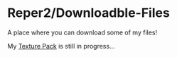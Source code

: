 # Reper2/Downloadble-Files
A place where you can download some of my files!

My [Texture Pack](https://github.com/Reper2/Downloadable-Files/tree/master/Texture%20Pack) is still in progress...
